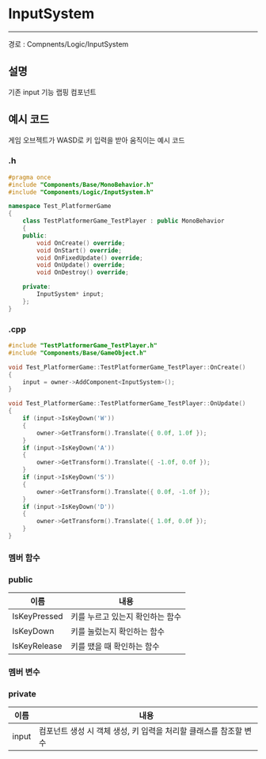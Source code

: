 # InputSystem

---

경로 : Compnents/Logic/InputSystem

## 설명

기존 input 기능 랩핑 컴포넌트

## 예시 코드

게임 오브젝트가 WASD로 키 입력을 받아 움직이는 예시 코드

### .h

```cpp
#pragma once
#include "Components/Base/MonoBehavior.h"
#include "Components/Logic/InputSystem.h"

namespace Test_PlatformerGame
{
	class TestPlatformerGame_TestPlayer : public MonoBehavior
	{
	public:
		void OnCreate() override;
		void OnStart() override;
		void OnFixedUpdate() override;
		void OnUpdate() override;
		void OnDestroy() override;

	private:
		InputSystem* input;
	};
}

```

### .cpp

```cpp
#include "TestPlatformerGame_TestPlayer.h"
#include "Components/Base/GameObject.h"

void Test_PlatformerGame::TestPlatformerGame_TestPlayer::OnCreate()
{
	input = owner->AddComponent<InputSystem>();
}

void Test_PlatformerGame::TestPlatformerGame_TestPlayer::OnUpdate()
{
	if (input->IsKeyDown('W'))
	{
		owner->GetTransform().Translate({ 0.0f, 1.0f });
	}
	if (input->IsKeyDown('A'))
	{
		owner->GetTransform().Translate({ -1.0f, 0.0f });
	}
	if (input->IsKeyDown('S'))
	{
		owner->GetTransform().Translate({ 0.0f, -1.0f });
	}
	if (input->IsKeyDown('D'))
	{
		owner->GetTransform().Translate({ 1.0f, 0.0f });
	}
}
```

### 멤버 함수

### public

| 이름 | 내용 |
| --- | --- |
| IsKeyPressed | 키를 누르고 있는지 확인하는 함수 |
| IsKeyDown | 키를 눌렀는지 확인하는 함수 |
| IsKeyRelease | 키를 땠을 때 확인하는 함수 |

### 멤버 변수

### private

| 이름 | 내용 |
| --- | --- |
| input | 컴포넌트 생성 시 객체 생성, 키 입력을 처리할 클래스를 참조할 변수 |